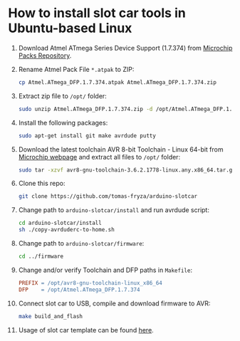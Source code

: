 # How to install slot car tools in Ubuntu-based Linux

1. Download Atmel ATmega Series Device Support (1.7.374) from [Microchip Packs Repository](http://packs.download.atmel.com/).

2. Rename Atmel Pack File `*.atpak` to ZIP:

   ```bash
   cp Atmel.ATmega_DFP.1.7.374.atpak Atmel.ATmega_DFP.1.7.374.zip
   ```

3. Extract zip file to `/opt/` folder:

   ```bash
   sudo unzip Atmel.ATmega_DFP.1.7.374.zip -d /opt/Atmel.ATmega_DFP.1.7.374
   ```

4. Install the following packages:

   ```bash
   sudo apt-get install git make avrdude putty
   ```

5. Download the latest toolchain AVR 8-bit Toolchain - Linux 64-bit from [Microchip webpage](https://www.microchip.com/en-us/development-tools-tools-and-software/gcc-compilers-avr-and-arm) and extract all files to `/opt/` folder:

   ```bash
   sudo tar -xzvf avr8-gnu-toolchain-3.6.2.1778-linux.any.x86_64.tar.gz -C /opt/
   ```

6. Clone this repo:

   ```bash
   git clone https://github.com/tomas-fryza/arduino-slotcar
   ```

7. Change path to `arduino-slotcar/install` and run avrdude script:

   ```bash
   cd arduino-slotcar/install
   sh ./copy-avrduderc-to-home.sh
   ```

8. Change path to `arduino-slotcar/firmware`:

   ```bash
   cd ../firmware
   ```

9. Change and/or verify Toolchain and DFP paths in `Makefile`:

   ```Makefile
   PREFIX = /opt/avr8-gnu-toolchain-linux_x86_64
   DFP    = /opt/Atmel.ATmega_DFP.1.7.374
   ```

10. Connect slot car to USB, compile and download firmware to AVR:

    ```bash
    make build_and_flash
    ```

11. Usage of slot car template can be found [here](../firmware/README_linux.md).
